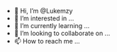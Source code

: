 - 👋 Hi, I’m @Lukemzy
- 👀 I’m interested in ...
- 🌱 I’m currently learning ...
- 💞️ I’m looking to collaborate on ...
- 📫 How to reach me ...

<!---
Lukemzy/Lukemzy is a ✨ special ✨ repository because its `README.md` (this file) appears on your GitHub profile.
You can click the Preview link to take a look at your changes.
--->
